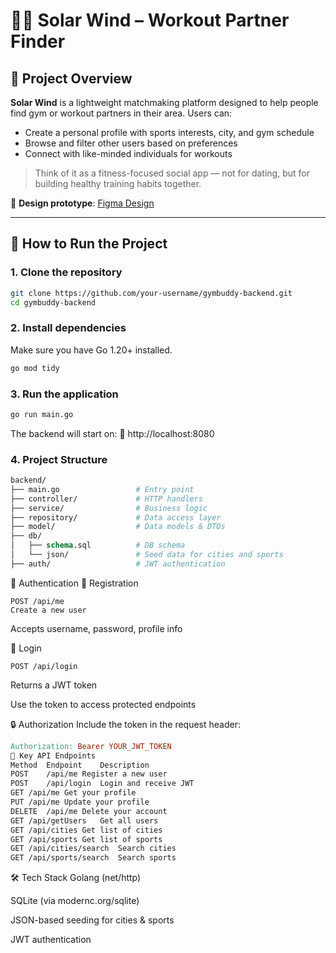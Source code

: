 # 🏋️‍♂️ Solar Wind – Workout Partner Finder

## 📌 Project Overview

**Solar Wind** is a lightweight matchmaking platform designed to help people find gym or workout partners in their area. Users can:

- Create a personal profile with sports interests, city, and gym schedule
- Browse and filter other users based on preferences
- Connect with like-minded individuals for workouts

> Think of it as a fitness-focused social app — not for dating, but for building healthy training habits together.

🎨 **Design prototype**: [Figma Design]([https://www.figma.com/file/YOUR-FIGMA-LINK-HERE](https://www.figma.com/design/si98563MfBSXuDtOfV8655/FitFlame?t=LBPNpHfkUVk9VxQt-0))

---

## 🚀 How to Run the Project

### 1. Clone the repository

```bash
git clone https://github.com/your-username/gymbuddy-backend.git
cd gymbuddy-backend
```
### 2. Install dependencies
Make sure you have Go 1.20+ installed.

```bash
go mod tidy
```

### 3. Run the application
```bash
go run main.go
```
The backend will start on:
📍 http://localhost:8080

### 4. Project Structure
```graphql
backend/
├── main.go                 # Entry point
├── controller/             # HTTP handlers
├── service/                # Business logic
├── repository/             # Data access layer
├── model/                  # Data models & DTOs
├── db/
│   ├── schema.sql          # DB schema
│   └── json/               # Seed data for cities and sports
├── auth/                   # JWT authentication
```
🔐 Authentication
🧾 Registration
```http
POST /api/me
Create a new user
```

Accepts username, password, profile info

🔑 Login
```http
POST /api/login
```
Returns a JWT token

Use the token to access protected endpoints

🔒 Authorization
Include the token in the request header:

```makefile
Authorization: Bearer YOUR_JWT_TOKEN
📡 Key API Endpoints
Method	Endpoint	Description
POST	/api/me	Register a new user
POST	/api/login	Login and receive JWT
GET	/api/me	Get your profile
PUT	/api/me	Update your profile
DELETE	/api/me	Delete your account
GET	/api/getUsers	Get all users
GET	/api/cities	Get list of cities
GET	/api/sports	Get list of sports
GET	/api/cities/search	Search cities
GET	/api/sports/search	Search sports
```
🛠 Tech Stack
Golang (net/http)

SQLite (via modernc.org/sqlite)

JSON-based seeding for cities & sports

JWT authentication
